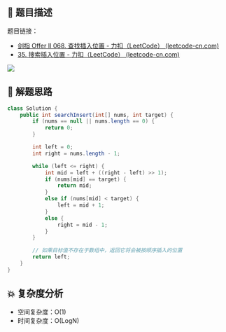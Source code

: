 ## 📃 题目描述

题目链接：

- [剑指 Offer II 068. 查找插入位置 - 力扣（LeetCode） (leetcode-cn.com)](https://leetcode-cn.com/problems/N6YdxV/)
- [35. 搜索插入位置 - 力扣（LeetCode） (leetcode-cn.com)](https://leetcode-cn.com/problems/search-insert-position/)

![](https://cs-wiki.oss-cn-shanghai.aliyuncs.com/img/20220505110736.png)

## 🔔 解题思路


```java
class Solution {
    public int searchInsert(int[] nums, int target) {
        if (nums == null || nums.length == 0) {
            return 0;
        }

        int left = 0;
        int right = nums.length - 1;

        while (left <= right) {
            int mid = left + ((right - left) >> 1);
            if (nums[mid] == target) {
                return mid;
            }
            else if (nums[mid] < target) {
                left = mid + 1;
            }
            else {
                right = mid - 1;
            }
        }

        // 如果目标值不存在于数组中，返回它将会被按顺序插入的位置
        return left;
    }
}
```

## 💥 复杂度分析

- 空间复杂度：O(1)
- 时间复杂度：O(LogN)

